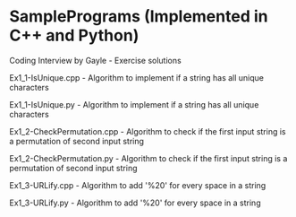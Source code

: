 # SamplePrograms (Implemented in C++ and Python)
Coding Interview by Gayle - Exercise solutions

Ex1_1-IsUnique.cpp - Algorithm to implement if a string has all unique characters

Ex1_1-IsUnique.py - Algorithm to implement if a string has all unique characters

Ex1_2-CheckPermutation.cpp - Algorithm to check if the first input string is a permutation of second input string

Ex1_2-CheckPermutation.py - Algorithm to check if the first input string is a permutation of second input string

Ex1_3-URLify.cpp - Algorithm to add '%20' for every space in a string

Ex1_3-URLify.py - Algorithm to add '%20' for every space in a string
